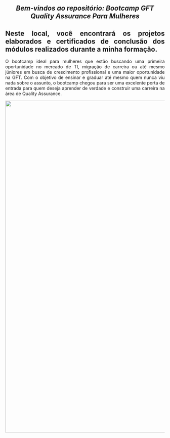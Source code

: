 <span align="center">

##  *Bem-vindos ao repositório: Bootcamp GFT Quality Assurance Para Mulheres*

</span>

<span align="justify">

## Neste local, você encontrará os projetos elaborados e certificados de conclusão dos módulos realizados durante a minha formação.

O bootcamp ideal para mulheres que estão buscando uma primeira oportunidade no mercado de TI, migração de carreira ou até mesmo júniores em busca de crescimento profissional e uma maior oportunidade na GFT. Com o objetivo de ensinar e graduar até mesmo quem nunca viu nada sobre o assunto, o bootcamp chegou para ser uma excelente porta de entrada para quem deseja aprender de verdade e construir uma carreira na área de Quality Assurance.


</span>

<div align="center">
<img src="https://user-images.githubusercontent.com/111321791/208073946-d8db832b-011a-47cf-8d93-3a4a12fd61ac.PNG" width="1050px" />
</div>

